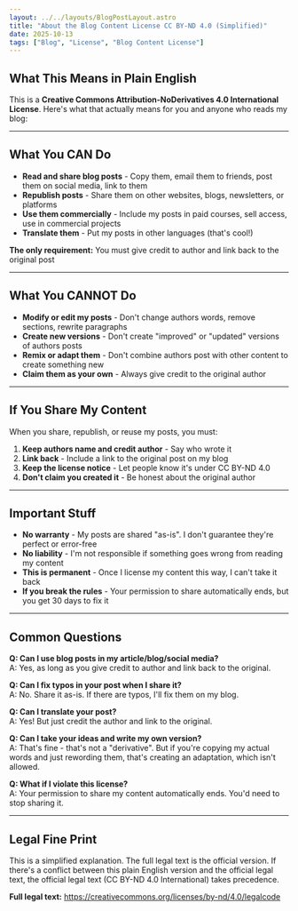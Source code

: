 ```yaml
---
layout: ../../layouts/BlogPostLayout.astro
title: "About the Blog Content License CC BY-ND 4.0 (Simplified)"
date: 2025-10-13
tags: ["Blog", "License", "Blog Content License"]
---
```



## What This Means in Plain English

This is a **Creative Commons Attribution-NoDerivatives 4.0 International License**. Here's what that actually means for you and anyone who reads my blog:

---

## What You CAN Do

- **Read and share blog posts** - Copy them, email them to friends, post them on social media, link to them
- **Republish posts** - Share them on other websites, blogs, newsletters, or platforms
- **Use them commercially** - Include my posts in paid courses, sell access, use in commercial projects
- **Translate them** - Put my posts in other languages (that's cool!)

**The only requirement:** You must give credit to author and link back to the original post

---

## What You CANNOT Do

- **Modify or edit my posts** - Don't change authors words, remove sections, rewrite paragraphs
- **Create new versions** - Don't create "improved" or "updated" versions of authors posts
- **Remix or adapt them** - Don't combine authors post with other content to create something new
- **Claim them as your own** - Always give credit to the original author

---

## If You Share My Content

When you share, republish, or reuse my posts, you must:

1. **Keep authors name and credit author** - Say who wrote it
2. **Link back** - Include a link to the original post on my blog
3. **Keep the license notice** - Let people know it's under CC BY-ND 4.0
4. **Don't claim you created it** - Be honest about the original author

---

## Important Stuff

- **No warranty** - My posts are shared "as-is". I don't guarantee they're perfect or error-free
- **No liability** - I'm not responsible if something goes wrong from reading my content
- **This is permanent** - Once I license my content this way, I can't take it back
- **If you break the rules** - Your permission to share automatically ends, but you get 30 days to fix it

---

## Common Questions

**Q: Can I use blog posts in my article/blog/social media?**  
A: Yes, as long as you give credit to author and link back to the original.

**Q: Can I fix typos in your post when I share it?**  
A: No. Share it as-is. If there are typos, I'll fix them on my blog.

**Q: Can I translate your post?**  
A: Yes! But just credit the author and link to the original.

**Q: Can I take your ideas and write my own version?**  
A: That's fine - that's not a "derivative". But if you're copying my actual words and just rewording them, that's creating an adaptation, which isn't allowed.

**Q: What if I violate this license?**  
A: Your permission to share my content automatically ends. You'd need to stop sharing it.

---

## Legal Fine Print

This is a simplified explanation. The full legal text is the official version. If there's a conflict between this plain English version and the official legal text, the official legal text (CC BY-ND 4.0 International) takes precedence.

**Full legal text:** https://creativecommons.org/licenses/by-nd/4.0/legalcode


